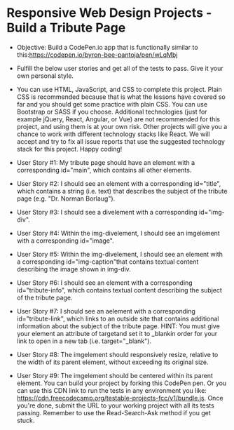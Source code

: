 # Responsive Web Design Projects - Build a Tribute Page

- Objective: Build a CodePen.io app that is functionally similar to this:https://codepen.io/byron-bee-pantoja/pen/wLqMbj

- Fulfill the below user stories and get all of the tests to pass. Give it your own personal style.

- You can use HTML, JavaScript, and CSS to complete this project. Plain CSS is recommended because that is what the lessons have covered so far and you should get some practice with plain CSS. You can use Bootstrap or SASS if you choose. Additional technologies (just for example jQuery, React, Angular, or Vue) are not recommended for this project, and using them is at your own risk. Other projects will give you a chance to work with different technology stacks like React. We will accept and try to fix all issue reports that use the suggested technology stack for this project. Happy coding!

- User Story #1: My tribute page should have an element with a corresponding id="main", which contains all other elements.
- User Story #2: I should see an element with a corresponding id="title", which contains a string (i.e. text) that describes the subject of the tribute page (e.g. "Dr. Norman Borlaug").
- User Story #3: I should see a divelement with a corresponding id="img-div".
- User Story #4: Within the img-divelement, I should see an imgelement with a corresponding id="image".
- User Story #5: Within the img-divelement, I should see an element with a corresponding id="img-caption"that contains textual content describing the image shown in img-div.
- User Story #6: I should see an element with a corresponding id="tribute-info", which contains textual content describing the subject of the tribute page.
- User Story #7: I should see an aelement with a corresponding id="tribute-link", which links to an outside site that contains additional information about the subject of the tribute page. HINT: You must give your element an attribute of targetand set it to \_blankin order for your link to open in a new tab (i.e. target="\_blank").
- User Story #8: The imgelement should responsively resize, relative to the width of its parent element, without exceeding its original size.
- User Story #9: The imgelement should be centered within its parent element.
  You can build your project by forking this CodePen pen. Or you can use this CDN link to run the tests in any environment you like: https://cdn.freecodecamp.org/testable-projects-fcc/v1/bundle.js.
  Once you're done, submit the URL to your working project with all its tests passing.
  Remember to use the Read-Search-Ask method if you get stuck.
